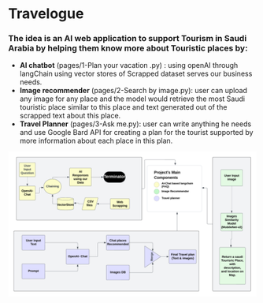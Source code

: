 # Travelogue
### The idea is an AI web application to support Tourism in Saudi Arabia by helping them know more about Touristic places by:

- **AI chatbot** (pages/1-Plan your vacation .py) : using openAI through langChain using vector stores of Scrapped dataset serves our business needs.
- **Image recommender** (pages/2-Search by image.py): user can upload any image for any place and the model would retrieve the most Saudi touristic place similar to this place and text generated out of the scrapped text about this place.
- **Travel Planner** (pages/3-Ask me.py): user can write anything he needs and use Google Bard API for creating a plan for the tourist supported by more information about each place in this plan.



![Project Flow](project-Flow.png)


